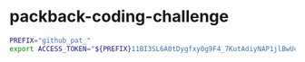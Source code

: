 # packback-coding-challenge
```bash
PREFIX="github_pat_"
export ACCESS_TOKEN="${PREFIX}11BI3SL6A0tDygfxy0g9F4_7KutAdiyNAP1jlBwUcTaF1cDNw9eDciZ7OEkWrk6t6bOJQXVJYRW5S38WRl"
```

